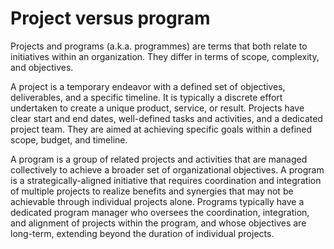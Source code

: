 # Project versus program

Projects and programs (a.k.a. programmes) are terms that both relate to initiatives within an organization. They differ in terms of scope, complexity, and objectives. 

A project is a temporary endeavor with a defined set of objectives, deliverables, and a specific timeline. It is typically a discrete effort undertaken to create a unique product, service, or result. Projects have clear start and end dates, well-defined tasks and activities, and a dedicated project team. They are aimed at achieving specific goals within a defined scope, budget, and timeline.

A program is a group of related projects and activities that are managed collectively to achieve a broader set of organizational objectives. A program is a strategically-aligned initiative that requires coordination and integration of multiple projects to realize benefits and synergies that may not be achievable through individual projects alone. Programs typically have a dedicated program manager who oversees the coordination, integration, and alignment of projects within the program, and whose objectives are long-term, extending beyond the duration of individual projects.
